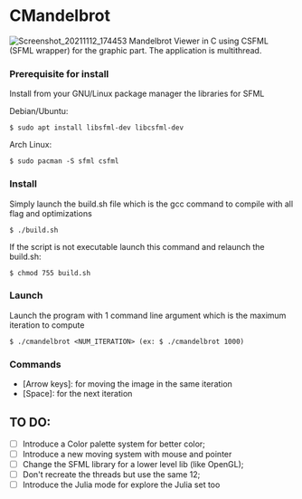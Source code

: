 # CMandelbrot
![Screenshot_20211112_174453](https://user-images.githubusercontent.com/61746163/141503783-9e7fceb5-dfc1-4df9-ba11-2c590dcb50f4.png)
Mandelbrot Viewer in C using CSFML (SFML wrapper) for the graphic part. The application is multithread.

### Prerequisite for install
Install from your GNU/Linux package manager the libraries for SFML

Debian/Ubuntu:
```
$ sudo apt install libsfml-dev libcsfml-dev
```
Arch Linux:
```
$ sudo pacman -S sfml csfml
```

### Install
Simply launch the build.sh file which is the gcc command to compile with all flag and optimizations
```
$ ./build.sh
```
If the script is not executable launch this command and relaunch the build.sh:
```
$ chmod 755 build.sh
```

### Launch
Launch the program with 1 command line argument which is the maximum iteration to compute
```
$ ./cmandelbrot <NUM_ITERATION> (ex: $ ./cmandelbrot 1000)
```

### Commands
- [Arrow keys]: for moving the image in the same iteration
- [Space]: for the next iteration

## TO DO:
- [ ] Introduce a Color palette system for better color;
- [ ] Introduce a new moving system with mouse and pointer
- [ ] Change the SFML library for a lower level lib (like OpenGL);
- [ ] Don't recreate the threads but use the same 12;
- [ ] Introduce the Julia mode for explore the Julia set too
